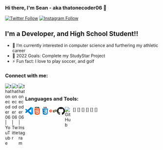 ### Hi there, I'm Sean - aka thatonecoder06 👋 

[![Twitter Follow](https://img.shields.io/twitter/follow/thatonecoder06?color=1DA1F2&logo=twitter&style=for-the-badge)](https://twitter.com/intent/follow?original_referer=https%3A%2F%2Fgithub.com%2Fcthatonecoder06&screen_name=thatonecoder06)
[![Instagram Follow](https://img.shields.io/instagram/follow/thatonecoder06?color=1DA1F2&logo=instagram&style=for-the-badge)](https://instagram.com/intent/follow?original_referer=https%3A%2F%2Fgithub.com%2Fcseanpauly06&screen_name=seanpauly06)


## I'm a Developer, and High School Student!!

- 🌱 I’m currently interested in computer science and furthering my athletic career
- 🥅 2022 Goals: Complete my StudyStar Project
- ⚡ Fun fact: I love to play soccer, and golf

### Connect with me:

[<img align="left" alt="thatonecoder06 | YouTube" width="22px" src="https://cdn.jsdelivr.net/npm/simple-icons@v3/icons/youtube.svg" />][youtube]
[<img align="left" alt="thatonecoder06 | Twitter" width="22px" src="https://cdn.jsdelivr.net/npm/simple-icons@v3/icons/twitter.svg" />][twitter]
[<img align="left" alt="thatonecoder06 | Instagram" width="22px" src="https://cdn.jsdelivr.net/npm/simple-icons@v3/icons/instagram.svg" />][instagram]


<br />


### Languages and Tools:

[<img align="left" alt="Visual Studio Code" width="26px" src="https://raw.githubusercontent.com/github/explore/80688e429a7d4ef2fca1e82350fe8e3517d3494d/topics/visual-studio-code/visual-studio-code.png" />]
[<img align="left" alt="HTML5" width="26px" src="https://raw.githubusercontent.com/github/explore/80688e429a7d4ef2fca1e82350fe8e3517d3494d/topics/html/html.png" />]
[<img align="left" alt="CSS3" width="26px" src="https://raw.githubusercontent.com/github/explore/80688e429a7d4ef2fca1e82350fe8e3517d3494d/topics/css/css.png" />]
[<img align="left" alt="Git" width="26px" src="https://raw.githubusercontent.com/github/explore/80688e429a7d4ef2fca1e82350fe8e3517d3494d/topics/git/git.png" />]
[<img align="left" alt="GitHub" width="26px" src="https://raw.githubusercontent.com/github/explore/78df643247d429f6cc873026c0622819ad797942/topics/github/github.png" />]
[<img align="left" alt="GitHub" width="26px" src="https://www.python.org/static/favicon.ico" />]


<br />
<br />

[twitter]: https://twitter.com/thatonecoder06
[youtube]: https://www.youtube.com/channel/UCvkvNj8EVglnj_fh691qYOQ/featured
[instagram]: https://instagram.com/seanpauly06
